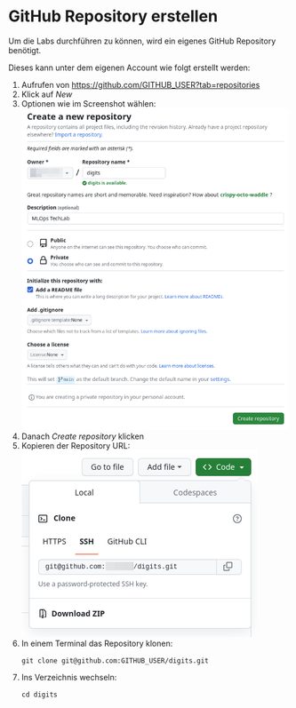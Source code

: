 # GitHub Repository erstellen

Um die Labs durchführen zu können, wird ein eigenes GitHub Repository benötigt.

Dieses kann unter dem eigenen Account wie folgt erstellt werden:

1. Aufrufen von https://github.com/GITHUB_USER?tab=repositories
1. Klick auf _New_
1. Optionen wie im Screenshot wählen:   
    ![](screenshots/github_repo_create_info.png)
1. Danach _Create repository_ klicken
1. Kopieren der Repository URL:   
    ![](screenshots/github_repo_clone.png)
1. In einem Terminal das Repository klonen:
    ```shell
    git clone git@github.com:GITHUB_USER/digits.git
    ```
1. Ins Verzeichnis wechseln:
    ```shell
    cd digits
    ```
